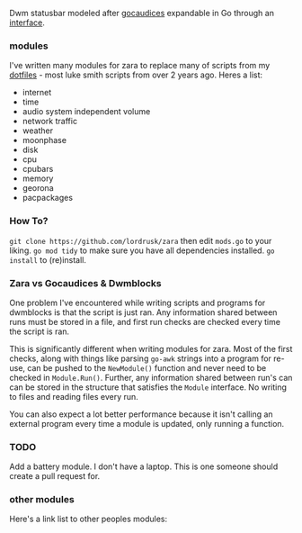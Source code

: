 Dwm statusbar modeled after [gocaudices](https://github.com/lordrusk/gocaudices) expandable in Go through an [interface](https://github.com/LordRusk/zara/blob/master/modules/modules.go).

### modules
I've written many modules for zara to replace many of scripts from my [dotfiles](https://github.com/LordRusk/artixdwm/tree/master/.local/bin/statusbar) - most luke smith scripts from over 2 years ago. Heres a list:

- internet
- time
- audio system independent volume
- network traffic
- weather
- moonphase
- disk
- cpu
- cpubars
- memory
- georona
- pacpackages

### How To?
`git clone https://github.com/lordrusk/zara` then edit `mods.go` to your liking. `go mod tidy` to make sure you have all dependencies installed. `go install` to (re)install.

### Zara vs Gocaudices & Dwmblocks
One problem I've encountered while writing scripts and programs for dwmblocks is that the script is just ran. Any information shared between runs must be stored in a file, and first run checks are checked every time the script is ran.

This is significantly different when writing modules for zara. Most of the first checks, along with things like parsing `go-awk` strings into a program for re-use, can be pushed to the `NewModule()` function and never need to be checked in `Module.Run()`. Further, any information shared between run's can can be stored in the structure that satisfies the `Module` interface. No writing to files and reading files every run.

You can also expect a lot better performance because it isn't calling an external program every time a module is updated, only running a function.

### TODO
Add a battery module. I don't have a laptop. This is one someone should create a pull request for.

### other modules
Here's a link list to other peoples modules:
